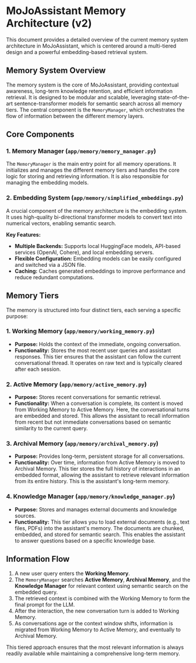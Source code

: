 # MoJoAssistant Memory Architecture (v2)

This document provides a detailed overview of the current memory system architecture in MoJoAssistant, which is centered around a multi-tiered design and a powerful embedding-based retrieval system.

## Memory System Overview

The memory system is the core of MoJoAssistant, providing contextual awareness, long-term knowledge retention, and efficient information retrieval. It is designed to be modular and scalable, leveraging state-of-the-art sentence-transformer models for semantic search across all memory tiers. The central component is the `MemoryManager`, which orchestrates the flow of information between the different memory layers.

## Core Components

### 1. Memory Manager (`app/memory/memory_manager.py`)

The `MemoryManager` is the main entry point for all memory operations. It initializes and manages the different memory tiers and handles the core logic for storing and retrieving information. It is also responsible for managing the embedding models.

### 2. Embedding System (`app/memory/simplified_embeddings.py`)

A crucial component of the memory architecture is the embedding system. It uses high-quality bi-directional transformer models to convert text into numerical vectors, enabling semantic search.

**Key Features:**

*   **Multiple Backends:** Supports local HuggingFace models, API-based services (OpenAI, Cohere), and local embedding servers.
*   **Flexible Configuration:** Embedding models can be easily configured and switched via a JSON file.
*   **Caching:** Caches generated embeddings to improve performance and reduce redundant computations.

## Memory Tiers

The memory is structured into four distinct tiers, each serving a specific purpose:

### 1. Working Memory (`app/memory/working_memory.py`)

*   **Purpose:** Holds the context of the immediate, ongoing conversation.
*   **Functionality:** Stores the most recent user queries and assistant responses. This tier ensures that the assistant can follow the current conversational thread. It operates on raw text and is typically cleared after each session.

### 2. Active Memory (`app/memory/active_memory.py`)

*   **Purpose:** Stores recent conversations for semantic retrieval.
*   **Functionality:** When a conversation is complete, its content is moved from Working Memory to Active Memory. Here, the conversational turns are embedded and stored. This allows the assistant to recall information from recent but not immediate conversations based on semantic similarity to the current query.

### 3. Archival Memory (`app/memory/archival_memory.py`)

*   **Purpose:** Provides long-term, persistent storage for all conversations.
*   **Functionality:** Over time, information from Active Memory is moved to Archival Memory. This tier stores the full history of interactions in an embedded format, allowing the assistant to retrieve relevant information from its entire history. This is the assistant's long-term memory.

### 4. Knowledge Manager (`app/memory/knowledge_manager.py`)

*   **Purpose:** Stores and manages external documents and knowledge sources.
*   **Functionality:** This tier allows you to load external documents (e.g., text files, PDFs) into the assistant's memory. The documents are chunked, embedded, and stored for semantic search. This enables the assistant to answer questions based on a specific knowledge base.

## Information Flow

1.  A new user query enters the **Working Memory**.
2.  The `MemoryManager` searches **Active Memory**, **Archival Memory**, and the **Knowledge Manager** for relevant context using semantic search on the embedded query.
3.  The retrieved context is combined with the Working Memory to form the final prompt for the LLM.
4.  After the interaction, the new conversation turn is added to Working Memory.
5.  As conversations age or the context window shifts, information is migrated from Working Memory to Active Memory, and eventually to Archival Memory.

This tiered approach ensures that the most relevant information is always readily available while maintaining a comprehensive long-term memory.
